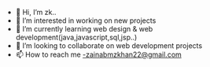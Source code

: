 - 👋 Hi, I’m zk..
- 👀 I’m interested in working on new projects 
- 🌱 I’m currently learning web design & web development(java,javascript,sql,jsp..)
- 💞️ I’m looking to collaborate on web development projects
- 📫 How to reach me -zainabmzkhan22@gmail.com

<!---
zk901234/zk901234 is a ✨ special ✨ repository because its `README.md` (this file) appears on your GitHub profile.
You can click the Preview link to take a look at your changes.
--->
